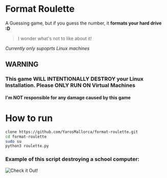 # Format Roulette
 A Guessing game, but if you guess the number, it **formats your hard drive :D**

 > I wonder what's not to like about it!

 *Currently only supoprts Linux machines*

## WARNING

### This game WILL INTENTIONALLY DESTROY your Linux Installation. Please ONLY RUN ON Virtual Machines

#### I'm NOT responsible for any damage caused by this game

# How to run

```bash
clone https://github.com/YarosMallorca/format-roulette.git
cd format-roulette
sudo su
python3 roulette.py
```

### Example of this script destroying a school computer:
![Check it Out!](example.gif)
